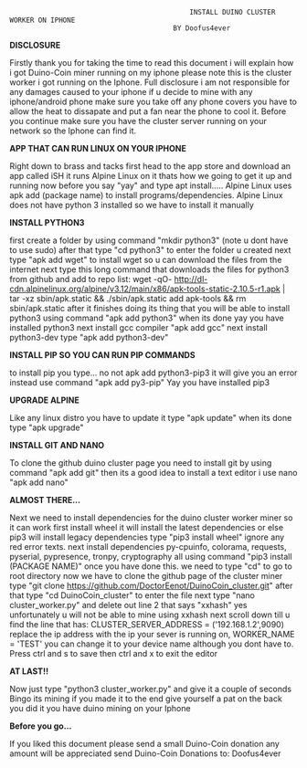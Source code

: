                                                 INSTALL DUINO CLUSTER WORKER ON IPHONE
					                        BY Doofus4ever
										 
**DISCLOSURE**
									 
Firstly thank you for taking the time to read this document i will explain how i got Duino-Coin miner running on my iphone
please note this is the cluster worker i got running on the Iphone. Full disclosure i am not responsible for any damages
caused to your iphone if u decide to mine with any iphone/android phone make sure you take off any phone covers you have to 
allow the heat to dissapate and put a fan near the phone to cool it. Before you continue make sure you have the cluster server
running on your network so the Iphone can find it.



**APP THAT CAN RUN LINUX ON YOUR IPHONE**

Right down to brass and tacks first head to the app store and download an app called iSH it runs Alpine Linux on it thats 
how we going to get it up and running now before you say "yay" and type apt install..... Alpine Linux uses apk add (package 
name) to install programs/dependencies. Alpine Linux does not have python 3 installed so we have to install it manually

**INSTALL PYTHON3**

first create a folder by using command "mkdir python3" (note u dont have to use sudo) after that type "cd python3" to enter
the folder u created next type "apk add wget" to install wget so u can download the files from the internet next type this long command that downloads the files for python3 from github and add to repo list:
wget -qO- http://dl-cdn.alpinelinux.org/alpine/v3.12/main/x86/apk-tools-static-2.10.5-r1.apk | tar -xz sbin/apk.static && ./sbin/apk.static add apk-tools && rm sbin/apk.static
after it finishes doing its thing that you will be able to install python3 using command "apk add python3" when its done yay
you have installed python3 next install gcc compiler "apk add gcc" next install python3-dev type "apk add python3-dev"

**INSTALL PIP SO YOU CAN RUN PIP COMMANDS**

to install pip you type... no not apk add python3-pip3 it will give you an error instead use command "apk add py3-pip"
Yay you have installed pip3

**UPGRADE ALPINE**

Like any linux distro you have to update it type "apk update" when its done type "apk upgrade"

**INSTALL GIT AND NANO**

To clone the github duino cluster page you need to install git by using command "apk add git" then its a good idea to 
install a text editor i use nano "apk add nano"

**ALMOST THERE...**

Next we need to install dependencies for the duino cluster worker miner so it can work first install wheel it will install
the latest dependencies or else pip3 will install legacy dependencies type "pip3 install wheel" ignore any red error texts.
next install dependencies py-cpuinfo, colorama, requests, pyserial, pypresence, tronpy, cryptography all using command
"pip3 install (PACKAGE NAME)" once you have done this. we need to type "cd" to go to root directory now we have to clone the 
github page of the cluster miner type "git clone https://github.com/DoctorEenot/DuinoCoin_cluster.git" after that type 
"cd DuinoCoin_cluster" to enter the file next type "nano cluster_worker.py" and delete out line 2 that says "xxhash" yes
unfortunately u will not be able to mine using xxhash next scroll down till u find the line that has:
CLUSTER_SERVER_ADDRESS = ('192.168.1.2',9090) replace the ip address with the ip your sever is running on, WORKER_NAME = 'TEST'
you can change it to your device name although you dont have to. Press ctrl and s to save then ctrl and x to exit the editor

**AT LAST!!**

Now just type "python3 cluster_worker.py" and give it a couple of seconds Bingo its mining if you made it to the end give 
yourself a pat on the back you did it you have duino mining on your Iphone

**Before you go...**

If you liked this document please send a small Duino-Coin donation any amount will be appreciated send Duino-Coin Donations to: Doofus4ever
